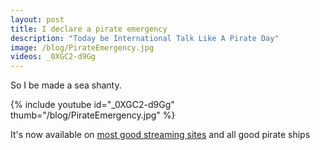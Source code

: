 ```yaml
---
layout: post
title: I declare a pirate emergency
description: "Today be International Talk Like A Pirate Day"
image: /blog/PirateEmergency.jpg
videos: _0XGC2-d9Gg
---
```


So I be made a sea shanty.

{% include youtube id="_0XGC2-d9Gg" thumb="/blog/PirateEmergency.jpg" %}

It's now available on [most good streaming sites](https://olifro.st/stream) and all good pirate ships


